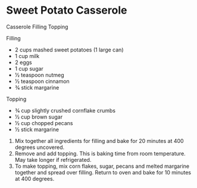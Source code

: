 # Sweet Potato Casserole

Casserole Filling Topping

Filling
* 2 cups mashed sweet potatoes (1 large can) 
* 1 cup milk 
* 2 eggs
* 1 cup sugar
* 1⁄2 teaspoon nutmeg
* 1⁄2 teaspoon cinnamon
* 3⁄4 stick margarine

Topping
* 3⁄4 cup slightly crushed cornflake crumbs
* 1⁄2 cup brown sugar
* 1⁄2 cup chopped pecans
* 1⁄2 stick margarine

1. Mix together all ingredients for filling and bake for 20 minutes at 400 degrees uncovered. 
2. Remove and add topping. This is baking time from room temperature. May take longer if refrigerated.
3. To make topping, mix corn flakes, sugar, pecans and melted margarine together and spread over filling. Return to oven and bake for 10 minutes at 400 degrees.
